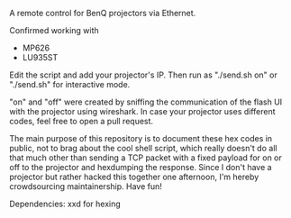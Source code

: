 A remote control for BenQ projectors via Ethernet.

Confirmed working with

* MP626
* LU935ST

Edit the script and add your projector's IP.
Then run as "./send.sh on" or "./send.sh" for interactive mode.

"on" and "off" were created by sniffing the communication of the flash UI with
the projector using wireshark. In case your projector uses different codes, 
feel free to open a pull request.

The main purpose of this repository is to document these hex codes in public, not to brag about the cool shell script, which really doesn't do all that much other than sending a TCP packet with a fixed payload for on or off to the projector and hexdumping the response. Since I don't have a projector but rather hacked this together one afternoon, I'm hereby crowdsourcing maintainership. Have fun!

Dependencies: xxd for hexing
